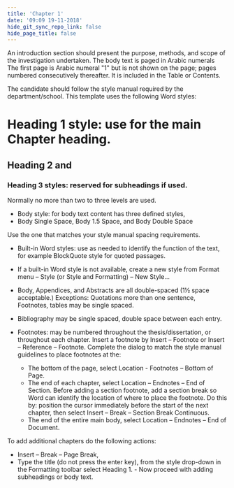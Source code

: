 ```yaml
---
title: 'Chapter 1'
date: '09:09 19-11-2018'
hide_git_sync_repo_link: false
hide_page_title: false
---
```


An introduction section should present the purpose, methods, and scope of the investigation undertaken. The body text is paged in Arabic numerals The first page is Arabic numeral "1" but is not shown on the page; pages numbered consecutively thereafter. It is included in the Table or Contents.

The candidate should follow the style manual required by the department/school.
This template uses the following Word styles:
# Heading 1 style: use for the main Chapter heading.
## Heading 2 and 
### Heading 3 styles: reserved for subheadings if used.

Normally no more than two to three levels are used.
- Body style: for body text content has three defined styles,
- Body Single Space, Body 1.5 Space, and Body Double Space

Use the one that matches your style manual spacing requirements.
- Built-in Word styles: use as needed to identify the function of the text, for example BlockQuote style for quoted passages.
- If a built-in Word style is not available, create a new style from Format menu – Style (or Style and Formatting) – New Style…
 
- Body, Appendices, and Abstracts are all double-spaced (1½ space acceptable.) Exceptions: Quotations more than one sentence, Footnotes, tables may be single spaced.
- Bibliography may be single spaced, double space between each entry.
- Footnotes: may be numbered throughout the thesis/dissertation, or throughout each chapter. Insert a footnote by Insert – Footnote or Insert – Reference – Footnote. Complete the dialog to match the style manual guidelines to place footnotes at the:
  - The bottom of the page, select Location - Footnotes – Bottom of Page.
  - The end of each chapter, select Location – Endnotes – End of Section. Before adding a section footnote, add a section break so Word can identify the location of where to place the footnote. Do this by: position the cursor immediately before the start of the next chapter, then select Insert – Break – Section Break Continuous.
  - The end of the entire main body, select Location – Endnotes – End of Document.

To add additional chapters do the following actions: 
- Insert – Break – Page Break,
- Type the title (do not press the enter key), from the style drop-down in the Formatting toolbar select Heading 1. - Now proceed with adding subheadings or body text.
